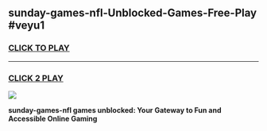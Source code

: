 
## sunday-games-nfl-Unblocked-Games-Free-Play #veyu1
<h3>
<a href="https://us.freeplayer.one?title=sunday-games-nfl&ref=9M">CLICK TO PLAY</a></h3>
<hr>

<h3>
<a href="https://us.freeplayer.one?title=sunday-games-nfl&ref=9M">CLICK 2 PLAY</a>
  
</h3>

<a href="https://us.freeplayer.one?title=sunday-games-nfl&ref=9M"><img src="https://clearcache.store/games.png"></a>


**sunday-games-nfl games unblocked: Your Gateway to Fun and Accessible Online Gaming**
